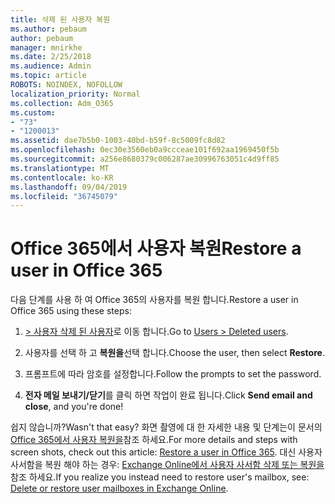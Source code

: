```yaml
---
title: 삭제 된 사용자 복원
ms.author: pebaum
author: pebaum
manager: mnirkhe
ms.date: 2/25/2018
ms.audience: Admin
ms.topic: article
ROBOTS: NOINDEX, NOFOLLOW
localization_priority: Normal
ms.collection: Adm_O365
ms.custom:
- "73"
- "1200013"
ms.assetid: dae7b5b0-1003-40bd-b59f-8c5009fc8d82
ms.openlocfilehash: 0ec30e3560eb0a9ccceae101f692aa1969450f5b
ms.sourcegitcommit: a256e8680379c006287ae30996763051c4d9ff85
ms.translationtype: MT
ms.contentlocale: ko-KR
ms.lasthandoff: 09/04/2019
ms.locfileid: "36745079"
---
```

# <a name="restore-a-user-in-office-365"></a><span data-ttu-id="409bd-102">Office 365에서 사용자 복원</span><span class="sxs-lookup"><span data-stu-id="409bd-102">Restore a user in Office 365</span></span>

<span data-ttu-id="409bd-103">다음 단계를 사용 하 여 Office 365의 사용자를 복원 합니다.</span><span class="sxs-lookup"><span data-stu-id="409bd-103">Restore a user in Office 365 using these steps:</span></span>
  
1. <span data-ttu-id="409bd-104">[ \> 사용자 삭제 된 사용자](https://admin.microsoft.com/adminportal/home#/deletedusers)로 이동 합니다.</span><span class="sxs-lookup"><span data-stu-id="409bd-104">Go to [Users \> Deleted users](https://admin.microsoft.com/adminportal/home#/deletedusers).</span></span>

2. <span data-ttu-id="409bd-105">사용자를 선택 하 고 **복원을**선택 합니다.</span><span class="sxs-lookup"><span data-stu-id="409bd-105">Choose the user, then select **Restore**.</span></span>

3. <span data-ttu-id="409bd-106">프롬프트에 따라 암호를 설정합니다.</span><span class="sxs-lookup"><span data-stu-id="409bd-106">Follow the prompts to set the password.</span></span>

4. <span data-ttu-id="409bd-107">**전자 메일 보내기/닫기**를 클릭 하면 작업이 완료 됩니다.</span><span class="sxs-lookup"><span data-stu-id="409bd-107">Click **Send email and close**, and you're done!</span></span>

<span data-ttu-id="409bd-108">쉽지 않습니까?</span><span class="sxs-lookup"><span data-stu-id="409bd-108">Wasn't that easy?</span></span> <span data-ttu-id="409bd-109">화면 촬영에 대 한 자세한 내용 및 단계는이 문서의 [Office 365에서 사용자 복원을](https://docs.microsoft.com/office365/admin/add-users/restore-user)참조 하세요.</span><span class="sxs-lookup"><span data-stu-id="409bd-109">For more details and steps with screen shots, check out this article: [Restore a user in Office 365](https://docs.microsoft.com/office365/admin/add-users/restore-user).</span></span> <span data-ttu-id="409bd-110">대신 사용자 사서함을 복원 해야 하는 경우: [Exchange Online에서 사용자 사서함 삭제 또는 복원을](https://docs.microsoft.com/exchange/recipients-in-exchange-online/delete-or-restore-mailboxes)참조 하세요.</span><span class="sxs-lookup"><span data-stu-id="409bd-110">If you realize you instead need to restore user's mailbox, see: [Delete or restore user mailboxes in Exchange Online](https://docs.microsoft.com/exchange/recipients-in-exchange-online/delete-or-restore-mailboxes).</span></span>